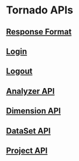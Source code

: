 # Tornado APIs

## [Response Format](API/ResponseFormat.md)

## [Login](API/Login.md)
## [Logout](API/Logout.md)
## [Analyzer API](API/Analyzer.md)
## [Dimension API](API/Dimension.md)
## [DataSet API](API/DataSet.md)
## [Project API](API/Project/Index.md)